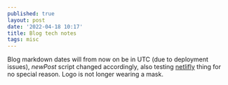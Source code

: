 ```yaml
---
published: true
layout: post
date: '2022-04-18 10:17'
title: Blog tech notes
tags: misc 
---
```

Blog markdown dates will from now on be in UTC (due to deployment issues), *newPost* script changed accordingly, also testing [netlifly](https://unrivaled-dasik-6a2949.netlify.app/) thing for no special reason.
Logo is not longer wearing a mask.
